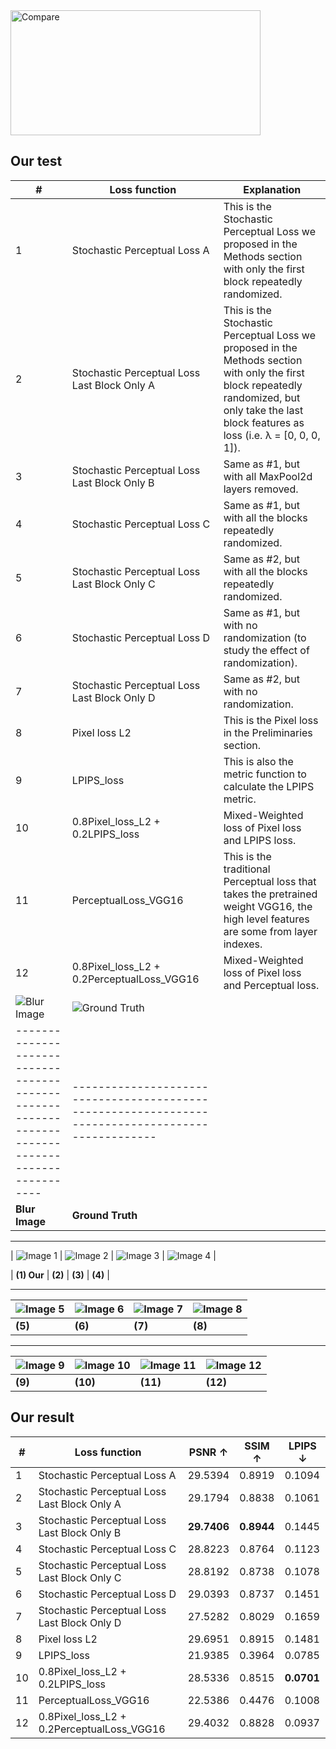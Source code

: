  <img src="https://github.com/user-attachments/assets/1db0f2c4-37bb-4d38-ae97-2cb0be880b39" alt="Compare" width="400" height="200">
 
## Our test
| #  | Loss function                                      | Explanation                                                                                                                                                      |
|----|---------------------------------------------------|------------------------------------------------------------------------------------------------------------------------------------------------------------------|
| 1  | Stochastic Perceptual Loss A                     | This is the Stochastic Perceptual Loss we proposed in the Methods section with only the first block repeatedly randomized.                                        |
| 2  | Stochastic Perceptual Loss Last Block Only A      | This is the Stochastic Perceptual Loss we proposed in the Methods section with only the first block repeatedly randomized, but only take the last block features as loss (i.e. λ = [0, 0, 0, 1]). |
| 3  | Stochastic Perceptual Loss Last Block Only B      | Same as #1, but with all MaxPool2d layers removed.                                                                                                              |
| 4  | Stochastic Perceptual Loss C                     | Same as #1, but with all the blocks repeatedly randomized.                                                                                                      |
| 5  | Stochastic Perceptual Loss Last Block Only C      | Same as #2, but with all the blocks repeatedly randomized.                                                                                                      |
| 6  | Stochastic Perceptual Loss D                     | Same as #1, but with no randomization (to study the effect of randomization).                                                                                   |
| 7  | Stochastic Perceptual Loss Last Block Only D      | Same as #2, but with no randomization.                                                                                                                           |
| 8  | Pixel loss L2                                    | This is the Pixel loss in the Preliminaries section.                                                                                                            |
| 9  | LPIPS_loss                                       | This is also the metric function to calculate the LPIPS metric.                                                                                                 |
| 10 | 0.8Pixel_loss_L2 + 0.2LPIPS_loss                 | Mixed-Weighted loss of Pixel loss and LPIPS loss.                                                                                                               |
| 11 | PerceptualLoss_VGG16                             | This is the traditional Perceptual loss that takes the pretrained weight VGG16, the high level features are some from layer indexes.                  |
| 12 | 0.8Pixel_loss_L2 + 0.2PerceptualLoss_VGG16       | Mixed-Weighted loss of Pixel loss and Perceptual loss.                                                                              |
| ![Blur Image](https://github.com/user-attachments/assets/2f19b5b1-8481-43fe-87f8-87e8aac5b12b) | ![Ground Truth](https://github.com/user-attachments/assets/dd635e1d-9248-4e9d-aa5a-69ba940d1cdc) |
|-----------------------------------------------------------------------------------------------|-------------------------------------------------------------------------------------------------|
| **Blur Image**                                                                                 | **Ground Truth**                                                                                 |

---

| ![Image 1](https://github.com/user-attachments/assets/dd635e1d-9248-4e9d-aa5a-69ba940d1cdc) | ![Image 2](https://github.com/user-attachments/assets/39905bd5-79ca-486d-a730-bf3631e78cc4) | ![Image 3](https://github.com/user-attachments/assets/959e8fb6-160a-4268-976a-fdd50d16f297) | ![Image 4](https://github.com/user-attachments/assets/0fb46758-5130-4460-ac90-5371f1f6d02f) |

| **(1) Our**  | **(2)**   | **(3)**  | **(4)**   |

---

| ![Image 5](https://github.com/user-attachments/assets/b71a0338-defb-4157-8021-911493893150) | ![Image 6](https://github.com/user-attachments/assets/41c8bd4e-ab84-41f3-a94e-54eb3807a32b) | ![Image 7](https://github.com/user-attachments/assets/468c6e47-ab41-4218-8896-1df11a58d753) | ![Image 8](https://github.com/user-attachments/assets/4b28cdd0-7773-49ff-9d54-7073b0485ee2) |
|------------------------------------------------------------------------------------------------|-------------------------------------------------------------------------------------------------|-------------------------------------------------------------------------------------------------|---------------------------------------------------------------------------------------------------|
| **(5)**                                                                                         | **(6)**                                                                                           | **(7)**                                                                                           | **(8)**                                                                                             |

---

| ![Image 9](https://github.com/user-attachments/assets/b0eae76c-4b71-4cef-a39b-29733ba01dce) | ![Image 10](https://github.com/user-attachments/assets/ed372f3f-a490-4861-9c8d-f22478b025f9) | ![Image 11](https://github.com/user-attachments/assets/5ba1c0d0-3496-4a0c-8143-0ecf4db9d77c) | ![Image 12](https://github.com/user-attachments/assets/a5a4d349-ca45-45ee-9099-ab098be1dc67) |
|------------------------------------------------------------------------------------------------|-------------------------------------------------------------------------------------------------|-------------------------------------------------------------------------------------------------|--------------------------------------------------------------------------------------------------|
| **(9)**                                                                                         | **(10)**                                                                                          | **(11)**                                                                                          | **(12)**                                                                                            |

## Our result
| #  | Loss function                                      | PSNR ↑  | SSIM ↑  | LPIPS ↓  |
|----|---------------------------------------------------|---------|---------|----------|
| 1  | Stochastic Perceptual Loss A                     | 29.5394 | 0.8919  | 0.1094   |
| 2  | Stochastic Perceptual Loss Last Block Only A      | 29.1794 | 0.8838  | 0.1061   |
| 3  | Stochastic Perceptual Loss Last Block Only B      | **29.7406** | **0.8944** | 0.1445   |
| 4  | Stochastic Perceptual Loss C                     | 28.8223 | 0.8764  | 0.1123   |
| 5  | Stochastic Perceptual Loss Last Block Only C      | 28.8192 | 0.8738  | 0.1078   |
| 6  | Stochastic Perceptual Loss D                     | 29.0393 | 0.8737  | 0.1451   |
| 7  | Stochastic Perceptual Loss Last Block Only D      | 27.5282 | 0.8029  | 0.1659   |
| 8  | Pixel loss L2                                    | 29.6951 | 0.8915  | 0.1481   |
| 9  | LPIPS_loss                                       | 21.9385 | 0.3964  | 0.0785   |
| 10 | 0.8Pixel_loss_L2 + 0.2LPIPS_loss                 | 28.5336 | 0.8515  | **0.0701**|
| 11 | PerceptualLoss_VGG16                             | 22.5386 | 0.4476  | 0.1008   |
| 12 | 0.8Pixel_loss_L2 + 0.2PerceptualLoss_VGG16       | 29.4032 | 0.8828  | 0.0937   |

